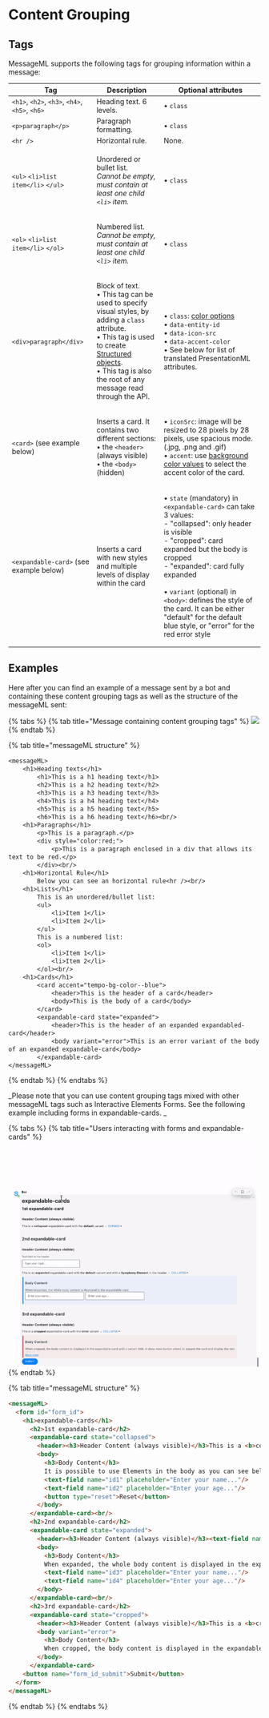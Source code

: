 # Content Grouping

## Tags

MessageML supports the following tags for grouping information within a message:

| Tag                                            | Description                                                                                                                                                                                                                                                                                          | Optional attributes                                                                                                                                                                                                                                                                                                                                                                                                                  |
| ---------------------------------------------- | ---------------------------------------------------------------------------------------------------------------------------------------------------------------------------------------------------------------------------------------------------------------------------------------------------- | ------------------------------------------------------------------------------------------------------------------------------------------------------------------------------------------------------------------------------------------------------------------------------------------------------------------------------------------------------------------------------------------------------------------------------------ |
| `<h1>`, `<h2>`, `<h3>`, `<h4>`, `<h5>`, `<h6>` | Heading text. 6 levels.                                                                                                                                                                                                                                                                              | • `class`                                                                                                                                                                                                                                                                                                                                                                                                                            |
| `<p>paragraph</p>`                             | Paragraph formatting.                                                                                                                                                                                                                                                                                | • `class`                                                                                                                                                                                                                                                                                                                                                                                                                            |
| `<hr />`                                       | Horizontal rule.                                                                                                                                                                                                                                                                                     | None.                                                                                                                                                                                                                                                                                                                                                                                                                                |
| `<ul>` `<li>list item</li>` `</ul>`            | <p>Unordered or bullet list.<br><em>Cannot be empty, must contain at least one child <code>&#x3C;li></code> item.</em></p>                                                                                                                                                                           | • `class`                                                                                                                                                                                                                                                                                                                                                                                                                            |
| `<ol>` `<li>list item</li>` `</ol>`            | <p>Numbered list. <br><em>Cannot be empty, must contain at least one child <code>&#x3C;li></code> item.</em></p>                                                                                                                                                                                     | • `class`                                                                                                                                                                                                                                                                                                                                                                                                                            |
| `<div>paragraph</div>`                         | <p>Block of text.<br>• This tag can be used to specify visual styles, by adding a <code>class</code> attribute.<br><em></em>• This tag is used to create <a href="../entities/structured-objects.md">Structured objects</a>.<br>• This tag is also the root of any message read through the API.</p> | <p>• <code>class</code>: <a href="../../../../developer-tools/developer-tools/ui-style-guide/colors.md">color options</a><em></em><br><em></em>• <code>data-entity-id</code> <br>• <code>data-icon-src</code><br>• <code>data-accent-color</code> <br>• See below for list of translated PresentationML attributes.</p>                                                                                                              |
| `<card>` (see example below)                   | <p>Inserts a card. It contains two different sections:<br>• the <code>&#x3C;header></code> (always visible)<br>• the <code>&#x3C;body></code> (hidden)</p>                                                                                                                                           | <p>• <code>iconSrc</code>: image will be resized to 28 pixels by 28 pixels, use spacious mode. (.jpg, .png and .gif) <br>• <code>accent</code>: use <a href="../../../../developer-tools/developer-tools/ui-style-guide/colors.md">background color values</a> to select the accent color of the card.</p>                                                                                                                           |
| `<expandable-card>` (see example below)        | Inserts a card with new styles and multiple levels of display within the card                                                                                                                                                                                                                        | <p>• <code>state</code> (mandatory) in <code>&#x3C;expandable-card></code> can take 3 values:<br>- "collapsed": only header is visible<br>- "cropped": card expanded but the body is cropped<br>- "expanded": card fully expanded<br><br>• <code>variant</code> (optional) in <code>&#x3C;body></code>: defines the style of the card. It can be either "default" for the default blue style, or "error" for the red error style</p> |

## Examples

Here after you can find an example of a message sent by a bot and containing these content grouping tags as well as the structure of the messageML sent:

{% tabs %}
{% tab title="Message containing content grouping tags" %}
![](../../../../.gitbook/assets/mml\_content\_grouping.gif)
{% endtab %}

{% tab title="messageML structure" %}
```markup
<messageML>
    <h1>Heading texts</h1>
        <h1>This is a h1 heading text</h1>
        <h2>This is a h2 heading text</h2>
        <h3>This is a h3 heading text</h3>
        <h4>This is a h4 heading text</h4>
        <h5>This is a h5 heading text</h5>
        <h6>This is a h6 heading text</h6><br/>
    <h1>Paragraphs</h1>
        <p>This is a paragraph.</p>
        <div style="color:red;">
            <p>This is a paragraph enclosed in a div that allows its text to be red.</p>
        </div><br/>
    <h1>Horizontal Rule</h1>
        Below you can see an horizontal rule<hr /><br/>
    <h1>Lists</h1>
        This is an unordered/bullet list:
        <ul>
            <li>Item 1</li>
            <li>Item 2</li>
        </ul>
        This is a numbered list:
        <ol>
            <li>Item 1</li>
            <li>Item 2</li>
        </ol><br/>
    <h1>Cards</h1>
        <card accent="tempo-bg-color--blue">
            <header>This is the header of a card</header>
            <body>This is the body of a card</body>
        </card>
        <expandable-card state="expanded">
            <header>This is the header of an expanded expandabled-card</header>
            <body variant="error">This is an error variant of the body of an expanded expandable-card</body>
        </expandable-card> 
</messageML>
```
{% endtab %}
{% endtabs %}

_Please note that you can use content grouping tags mixed with other messageML tags such as Interactive Elements Forms. See the following example including forms in expandable-cards. _

{% tabs %}
{% tab title="Users interacting with forms and expandable-cards" %}
![](../../../../.gitbook/assets/expandable-cards-20.9.gif)
{% endtab %}

{% tab title="messageML structure" %}
```html
<messageML>
  <form id="form_id">
    <h1>expandable-cards</h1>
      <h2>1st expandable-card</h2>
      <expandable-card state="collapsed">
        <header><h3>Header Content (always visible)</h3>This is a <b>collapsed</b> expandable-card with the <b>default</b> variant</header>
        <body>
          <h3>Body Content</h3>
          It is possible to use Elements in the body as you can see below:
          <text-field name="id1" placeholder="Enter your name..."/>
          <text-field name="id2" placeholder="Enter your age..."/>
          <button type="reset">Reset</button>
        </body>
      </expandable-card><br/>
      <h2>2nd expandable-card</h2>
      <expandable-card state="expanded">
        <header><h3>Header Content (always visible)</h3><text-field name="id_header" label="Text-field in the header" placeholder="Type your input..."/>This is an <b>expanded</b> expandable-card with the <b>default</b> variant and with a <b>Symphony Element</b> in the header</header>
        <body>
          <h3>Body Content</h3>
          When expanded, the whole body content is displayed in the expandable-card.
          <text-field name="id3" placeholder="Enter your name..."/>
          <text-field name="id4" placeholder="Enter your age..."/>
        </body>
      </expandable-card><br/>
      <h2>3rd expandable-card</h2>
      <expandable-card state="cropped">
        <header><h3>Header Content (always visible)</h3>This is a <b>cropped</b> expandable-card with the <b>error</b> variant</header>
        <body variant="error">
          <h3>Body Content</h3>
          When cropped, the body content is displayed in the expandable-card until a certain limit. A show more button allows to expand the card and display the rest of the body.
        </body>
      </expandable-card>
    <button name="form_id_submit">Submit</button>
  </form>
</messageML>
```
{% endtab %}
{% endtabs %}
